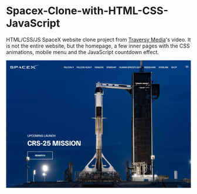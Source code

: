 # Spacex-Clone-with-HTML-CSS-JavaScript

HTML/CSS/JS SpaceX website clone project from [Traversy Media](https://www.youtube.com/c/TraversyMedia)'s video. It is not the entire website, but the homepage, a few inner pages with the CSS animations, mobile menu and the JavaScript countdown effect.

[![SpaceX Website](img/screen.jpg)]()
